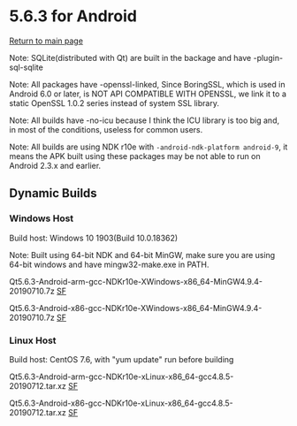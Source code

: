 # 5.6.3 for Android

[Return to main page](index.md)

Note: SQLite(distributed with Qt) are built in the backage and have -plugin-sql-sqlite

Note: All packages have -openssl-linked, Since BoringSSL, which is used in Android 6.0 or later, is NOT API COMPATIBLE WITH OPENSSL, we link it to a static OpenSSL 1.0.2 series instead of system SSL library. 

Note: All builds have -no-icu because I think the ICU library is too big and, in most of the conditions, useless for common users.

Note: All builds are using NDK r10e with `-android-ndk-platform android-9`, it means the APK built using these packages may be not able to run on Android 2.3.x and earlier.

## Dynamic Builds

### Windows Host

Build host: Windows 10 1903(Build 10.0.18362)

Note: Built using 64-bit NDK and 64-bit MinGW, make sure you are using 64-bit windows and have mingw32-make.exe in PATH.

Qt5.6.3-Android-arm-gcc-NDKr10e-XWindows-x86_64-MinGW4.9.4-20190710.7z [SF](https://sourceforge.net/projects/fsu0413-qtbuilds/files/Qt5.6/Android/Windows-x86_64-hosted/Qt5.6.3-Android-arm-gcc-NDKr10e-XWindows-x86_64-MinGW4.9.4-20190710.7z)

Qt5.6.3-Android-x86-gcc-NDKr10e-XWindows-x86_64-MinGW4.9.4-20190710.7z [SF](https://sourceforge.net/projects/fsu0413-qtbuilds/files/Qt5.6/Android/Windows-x86_64-hosted/Qt5.6.3-Android-x86-gcc-NDKr10e-XWindows-x86_64-MinGW4.9.4-20190710.7z)

### Linux Host

Build host: CentOS 7.6, with "yum update" run before building

Qt5.6.3-Android-arm-gcc-NDKr10e-xLinux-x86_64-gcc4.8.5-20190712.tar.xz [SF](https://sourceforge.net/projects/fsu0413-qtbuilds/files/Qt5.6/Android/Linux-x86_64-hosted/Qt5.6.3-Android-arm-gcc-NDKr10e-xLinux-x86_64-gcc4.8.5-20190712.tar.xz)

Qt5.6.3-Android-x86-gcc-NDKr10e-xLinux-x86_64-gcc4.8.5-20190712.tar.xz [SF](https://sourceforge.net/projects/fsu0413-qtbuilds/files/Qt5.6/Android/Linux-x86_64-hosted/Qt5.6.3-Android-x86-gcc-NDKr10e-xLinux-x86_64-gcc4.8.5-20190712.tar.xz)
